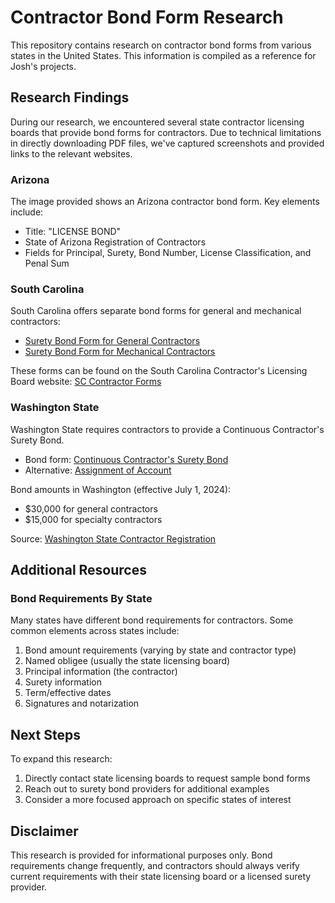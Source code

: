 # Contractor Bond Form Research

This repository contains research on contractor bond forms from various states in the United States. This information is compiled as a reference for Josh's projects.

## Research Findings

During our research, we encountered several state contractor licensing boards that provide bond forms for contractors. Due to technical limitations in directly downloading PDF files, we've captured screenshots and provided links to the relevant websites.

### Arizona

The image provided shows an Arizona contractor bond form. Key elements include:
- Title: "LICENSE BOND"
- State of Arizona Registration of Contractors
- Fields for Principal, Surety, Bond Number, License Classification, and Penal Sum

### South Carolina

South Carolina offers separate bond forms for general and mechanical contractors:
- [Surety Bond Form for General Contractors](https://llr.sc.gov/clb/Forms/Surety_Bond_General_Contractors_(package).pdf)
- [Surety Bond Form for Mechanical Contractors](https://llr.sc.gov/clb/Forms/Surety_Bond_Mechanical_Contractors_(package).pdf)

These forms can be found on the South Carolina Contractor's Licensing Board website: [SC Contractor Forms](https://llr.sc.gov/clb/clb_apps.aspx)

### Washington State

Washington State requires contractors to provide a Continuous Contractor's Surety Bond.
- Bond form: [Continuous Contractor's Surety Bond](https://lni.wa.gov/forms-publications/F625-003-000.pdf)
- Alternative: [Assignment of Account](https://lni.wa.gov/forms-publications/F625-008-000.pdf)

Bond amounts in Washington (effective July 1, 2024):
- $30,000 for general contractors
- $15,000 for specialty contractors

Source: [Washington State Contractor Registration](https://lni.wa.gov/licensing-permits/contractors/register-as-a-contractor/)

## Additional Resources

### Bond Requirements By State

Many states have different bond requirements for contractors. Some common elements across states include:

1. Bond amount requirements (varying by state and contractor type)
2. Named obligee (usually the state licensing board)
3. Principal information (the contractor)
4. Surety information
5. Term/effective dates
6. Signatures and notarization

## Next Steps

To expand this research:

1. Directly contact state licensing boards to request sample bond forms
2. Reach out to surety bond providers for additional examples
3. Consider a more focused approach on specific states of interest

## Disclaimer

This research is provided for informational purposes only. Bond requirements change frequently, and contractors should always verify current requirements with their state licensing board or a licensed surety provider.
